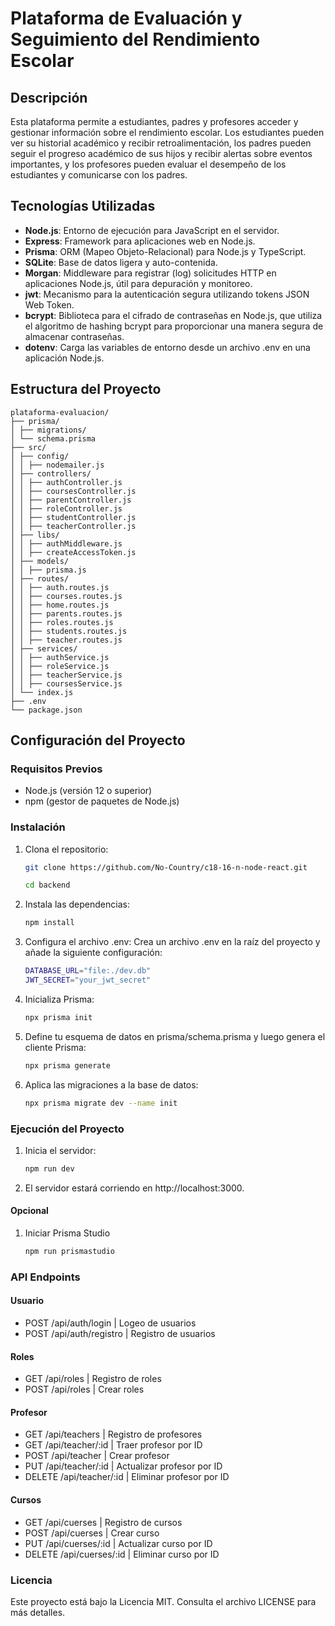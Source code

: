 # Plataforma de Evaluación y Seguimiento del Rendimiento Escolar

## Descripción

Esta plataforma permite a estudiantes, padres y profesores acceder y gestionar información sobre el rendimiento escolar. Los estudiantes pueden ver su historial académico y recibir retroalimentación, los padres pueden seguir el progreso académico de sus hijos y recibir alertas sobre eventos importantes, y los profesores pueden evaluar el desempeño de los estudiantes y comunicarse con los padres.

## Tecnologías Utilizadas

- **Node.js**: Entorno de ejecución para JavaScript en el servidor.
- **Express**: Framework para aplicaciones web en Node.js.
- **Prisma**: ORM (Mapeo Objeto-Relacional) para Node.js y TypeScript.
- **SQLite**: Base de datos ligera y auto-contenida.
- **Morgan**: Middleware para registrar (log) solicitudes HTTP en aplicaciones Node.js, útil para depuración y monitoreo.
- **jwt**: Mecanismo para la autenticación segura utilizando tokens JSON Web Token.
- **bcrypt**: Biblioteca para el cifrado de contraseñas en Node.js, que utiliza el algoritmo de hashing bcrypt para proporcionar una manera segura de almacenar contraseñas.
- **dotenv**: Carga las variables de entorno desde un archivo .env en una aplicación Node.js.

## Estructura del Proyecto
```
plataforma-evaluacion/
├── prisma/
│ ├── migrations/
│ └── schema.prisma
├── src/
│ ├── config/
│ │ ├── nodemailer.js
│ ├── controllers/
│ │ ├── authController.js
│ │ ├── coursesController.js
│ │ ├── parentController.js
│ │ ├── roleController.js
│ │ ├── studentController.js
│ │ ├── teacherController.js
│ ├── libs/
│ │ ├── authMiddleware.js
│ │ ├── createAccessToken.js
│ ├── models/
│ │ ├── prisma.js
│ ├── routes/
│ │ ├── auth.routes.js
│ │ ├── courses.routes.js
│ │ ├── home.routes.js
│ │ ├── parents.routes.js
│ │ ├── roles.routes.js
│ │ ├── students.routes.js
│ │ ├── teacher.routes.js
│ ├── services/
│ │ ├── authService.js
│ │ ├── roleService.js
│ │ ├── teacherService.js
│ │ ├── coursesService.js
│ └── index.js
├── .env
└── package.json
```
## Configuración del Proyecto

### Requisitos Previos

- Node.js (versión 12 o superior)
- npm (gestor de paquetes de Node.js)

### Instalación

1. Clona el repositorio:
   ```bash
   git clone https://github.com/No-Country/c18-16-n-node-react.git
   ```
   ```bash
   cd backend
   ```
2. Instala las dependencias:
   ```bash
   npm install
   ```
3. Configura el archivo .env:
   Crea un archivo .env en la raíz del proyecto y añade la siguiente configuración:
   ```bash
   DATABASE_URL="file:./dev.db"
   JWT_SECRET="your_jwt_secret"
   ```
4. Inicializa Prisma:
   ```bash
   npx prisma init
   ```
5. Define tu esquema de datos en prisma/schema.prisma y luego genera el cliente Prisma:
   ```bash
   npx prisma generate
   ```
6. Aplica las migraciones a la base de datos:
   ```bash
   npx prisma migrate dev --name init
   ```

### Ejecución del Proyecto

1. Inicia el servidor:
    ```bash
    npm run dev
    ```
2. El servidor estará corriendo en http://localhost:3000.

#### Opcional

1. Iniciar Prisma Studio
   ```bash
   npm run prismastudio
   ```

### API Endpoints

#### Usuario
* POST /api/auth/login | Logeo de usuarios
* POST /api/auth/registro | Registro de usuarios
#### Roles
* GET /api/roles | Registro de roles
* POST /api/roles | Crear roles
#### Profesor
* GET /api/teachers | Registro de profesores
* GET /api/teacher/:id | Traer profesor por ID 
* POST /api/teacher | Crear profesor
* PUT /api/teacher/:id | Actualizar profesor por ID
* DELETE /api/teacher/:id | Eliminar profesor por ID
#### Cursos
* GET /api/cuerses | Registro de cursos
* POST /api/cuerses | Crear curso
* PUT /api/cuerses/:id | Actualizar curso por ID
* DELETE /api/cuerses/:id | Eliminar curso por ID


### Licencia

Este proyecto está bajo la Licencia MIT. Consulta el archivo LICENSE para más detalles.